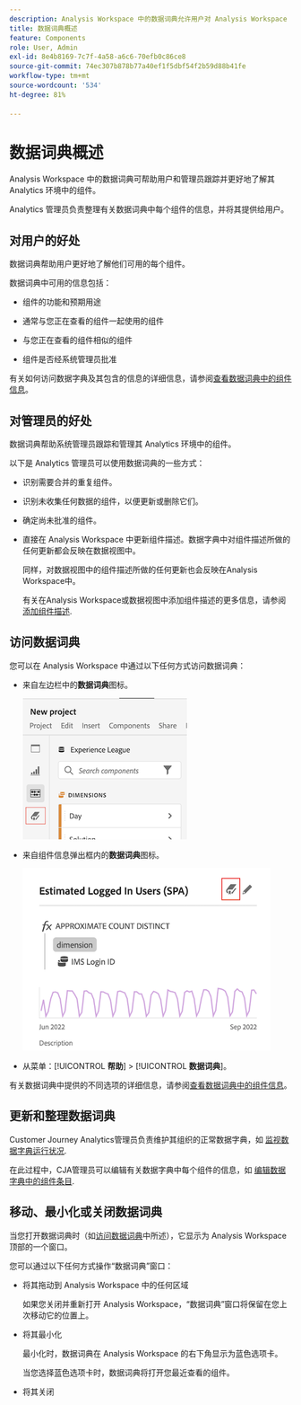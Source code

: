 ```yaml
---
description: Analysis Workspace 中的数据词典允许用户对 Analysis Workspace 中的各种组件进行编目和跟踪，包括组件的预期用途、批准情况、重复情况等等。
title: 数据词典概述
feature: Components
role: User, Admin
exl-id: 8e4b8169-7c7f-4a58-a6c6-70efb0c86ce8
source-git-commit: 74ec307b878b77a40ef1f5dbf54f2b59d88b41fe
workflow-type: tm+mt
source-wordcount: '534'
ht-degree: 81%

---
```


# 数据词典概述

Analysis Workspace 中的数据词典可帮助用户和管理员跟踪并更好地了解其 Analytics 环境中的组件。

Analytics 管理员负责整理有关数据词典中每个组件的信息，并将其提供给用户。

## 对用户的好处

数据词典帮助用户更好地了解他们可用的每个组件。

数据词典中可用的信息包括：

* 组件的功能和预期用途

* 通常与您正在查看的组件一起使用的组件

* 与您正在查看的组件相似的组件

* 组件是否经系统管理员批准

有关如何访问数据字典及其包含的信息的详细信息，请参阅[查看数据词典中的组件信息](/help/components/data-dictionary/view-data-dictionary.md)。

## 对管理员的好处

数据词典帮助系统管理员跟踪和管理其 Analytics 环境中的组件。

以下是 Analytics 管理员可以使用数据词典的一些方式：

* 识别需要合并的重复组件。

* 识别未收集任何数据的组件，以便更新或删除它们。

* 确定尚未批准的组件。

* 直接在 Analysis Workspace 中更新组件描述。数据字典中对组件描述所做的任何更新都会反映在数据视图中。

   同样，对数据视图中的组件描述所做的任何更新也会反映在Analysis Workspace中。

   有关在Analysis Workspace或数据视图中添加组件描述的更多信息，请参阅 [添加组件描述](/help/components/add-component-descriptions.md).

## 访问数据词典

您可以在 Analysis Workspace 中通过以下任何方式访问数据词典：

* 来自左边栏中的&#x200B;**数据词典**&#x200B;图标。

   ![来自左边栏中的“数据词典”图标](assets/data-dictionary-access-icon.png)

* 来自组件信息弹出框内的&#x200B;**数据词典**&#x200B;图标。

   ![信息弹出窗口中的“数据词典”图标](assets/data-dictionary-access-infopopover.png)
   <!--update screenshot; this was taken from a mock-->

* 从菜单：[!UICONTROL **帮助**] > [!UICONTROL **数据词典**]。

有关数据词典中提供的不同选项的详细信息，请参阅[查看数据词典中的组件信息](/help/components/data-dictionary/view-data-dictionary.md)。

## 更新和整理数据词典

Customer Journey Analytics管理员负责维护其组织的正常数据字典，如 [监视数据字典运行状况](/help/components/data-dictionary/monitor-data-dictionary-health.md).

在此过程中，CJA管理员可以编辑有关数据字典中每个组件的信息，如 [编辑数据字典中的组件条目](/help/components/data-dictionary/edit-entries-data-dictionary.md).

## 移动、最小化或关闭数据词典

当您打开数据词典时（如[访问数据词典](#access-the-data-dictionary)中所述），它显示为 Analysis Workspace 顶部的一个窗口。

您可以通过以下任何方式操作“数据词典”窗口：

* 将其拖动到 Analysis Workspace 中的任何区域

   如果您关闭并重新打开 Analysis Workspace，“数据词典”窗口将保留在您上次移动它的位置上。<!--True?-->

* 将其最小化

   最小化时，数据词典在 Analysis Workspace 的右下角显示为蓝色选项卡。

   当您选择蓝色选项卡时，数据词典将打开您最近查看的组件。

* 将其关闭
